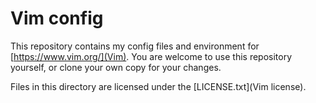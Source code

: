 # Vim config

This repository contains my config files and environment for [https://www.vim.org/](Vim).
You are welcome to use this repository yourself, or clone your own copy for your changes.

Files in this directory are licensed under the [LICENSE.txt](Vim license).
